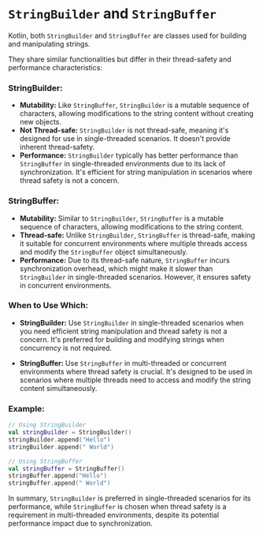# `StringBuilder` and `StringBuffer`
Kotlin, both `StringBuilder` and `StringBuffer` are classes used for building and manipulating strings. 

They share similar functionalities but differ in their thread-safety and performance characteristics:

### StringBuilder:

- **Mutability:** Like `StringBuffer`, `StringBuilder` is a mutable sequence of characters, allowing modifications to the string content without creating new objects.
- **Not Thread-safe:** `StringBuilder` is not thread-safe, meaning it's designed for use in single-threaded scenarios. It doesn't provide inherent thread-safety.
- **Performance:** `StringBuilder` typically has better performance than `StringBuffer` in single-threaded environments due to its lack of synchronization. It's efficient for string manipulation in scenarios where thread safety is not a concern.

### StringBuffer:

- **Mutability:** Similar to `StringBuilder`, `StringBuffer` is a mutable sequence of characters, allowing modifications to the string content.
- **Thread-safe:** Unlike `StringBuilder`, `StringBuffer` is thread-safe, making it suitable for concurrent environments where multiple threads access and modify the `StringBuffer` object simultaneously.
- **Performance:** Due to its thread-safe nature, `StringBuffer` incurs synchronization overhead, which might make it slower than `StringBuilder` in single-threaded scenarios. However, it ensures safety in concurrent environments.

### When to Use Which:

- **StringBuilder:** Use `StringBuilder` in single-threaded scenarios when you need efficient string manipulation and thread safety is not a concern. It's preferred for building and modifying strings when concurrency is not required.
  
- **StringBuffer:** Use `StringBuffer` in multi-threaded or concurrent environments where thread safety is crucial. It's designed to be used in scenarios where multiple threads need to access and modify the string content simultaneously.

### Example:

```kotlin
// Using StringBuilder
val stringBuilder = StringBuilder()
stringBuilder.append("Hello")
stringBuilder.append(" World")

// Using StringBuffer
val stringBuffer = StringBuffer()
stringBuffer.append("Hello")
stringBuffer.append(" World")
```

In summary, `StringBuilder` is preferred in single-threaded scenarios for its performance, while `StringBuffer` is chosen when thread safety is a requirement in multi-threaded environments, despite its potential performance impact due to synchronization.